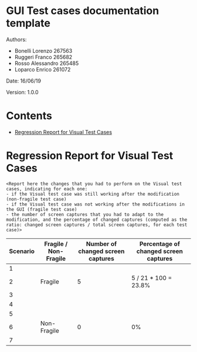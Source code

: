 # GUI Test cases documentation template

Authors:
* Bonelli Lorenzo 267563  
* Ruggeri Franco 265682  
* Rosso Alessandro 265485  
* Loparco Enrico 261072  

Date: 16/06/19

Version: 1.0.0

# Contents

- [Regression Report for Visual Test Cases](#fragility)



# Regression Report for Visual Test Cases

```
<Report here the changes that you had to perform on the Visual test cases, indicating for each one:
- if the Visual test case was still working after the modification (non-fragile test case)
- if the Visual test case was not working after the modifications in the GUI (fragile test case)
- the number of screen captures that you had to adapt to the modification, and the percentage of changed captures (computed as the ratio: changed screen captures / total screen captures, for each test case)>
```

| Scenario | Fragile / Non-Fragile | Number of changed screen captures | Percentage of changed screen captures |
| -------- | --------------------- | --------------------------------- | ------------------------------------- |
|     1     |                       |                                   |                                       |
|     2     |            Fragile           |                5                   |      5 / 21 * 100 = 23.8%                                 |
|     3    |                       |                                   |                                       |
|     4     |                       |                                   |                                       |
|     5     |                       |                                   |                                       |
|     6     |           Non-Fragile            |                 0                  |                      0%                 |
|     7       |                       |                                   |                                       |


